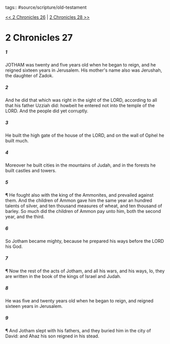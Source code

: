 tags:: #source/scripture/old-testament

[<< 2 Chronicles 26](old-testament/14_2_Chronicles/2_Chronicles_26.md) | [2 Chronicles 28 >>](old-testament/14_2_Chronicles/2_Chronicles_28.md)

# 2 Chronicles 27

##### 1

JOTHAM was twenty and five years old when he began to reign, and he reigned sixteen years in Jerusalem. His mother's name also was Jerushah, the daughter of Zadok.

##### 2

And he did that which was right in the sight of the LORD, according to all that his father Uzziah did: howbeit he entered not into the temple of the LORD. And the people did yet corruptly.

##### 3

He built the high gate of the house of the LORD, and on the wall of Ophel he built much.

##### 4

Moreover he built cities in the mountains of Judah, and in the forests he built castles and towers.

##### 5

¶ He fought also with the king of the Ammonites, and prevailed against them. And the children of Ammon gave him the same year an hundred talents of silver, and ten thousand measures of wheat, and ten thousand of barley. So much did the children of Ammon pay unto him, both the second year, and the third.

##### 6

So Jotham became mighty, because he prepared his ways before the LORD his God.

##### 7

¶ Now the rest of the acts of Jotham, and all his wars, and his ways, lo, they are written in the book of the kings of Israel and Judah.

##### 8

He was five and twenty years old when he began to reign, and reigned sixteen years in Jerusalem.

##### 9

¶ And Jotham slept with his fathers, and they buried him in the city of David: and Ahaz his son reigned in his stead.
